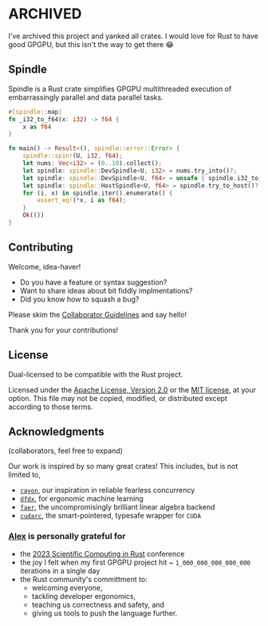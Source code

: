 # ARCHIVED

I've archived this project and yanked all crates.
I would love for Rust to have good GPGPU, but this isn't the way to get there 😂

## Spindle

Spindle is a Rust crate simplifies GPGPU multithreaded execution of embarrassingly parallel and data parallel tasks.

```rust
#[spindle::map]
fn _i32_to_f64(x: i32) -> f64 {
    x as f64
}

fn main() -> Result<(), spindle::error::Error> {
    spindle::spin!(U, i32, f64);
    let nums: Vec<i32> = (0..10).collect();
    let spindle: spindle::DevSpindle<U, i32> = nums.try_into()?;
    let spindle: spindle::DevSpindle<U, f64> = unsafe { spindle.i32_to_f64() }?;
    let spindle: spindle::HostSpindle<U, f64> = spindle.try_to_host()?;
    for (i, x) in spindle.iter().enumerate() {
        assert_eq!(*x, i as f64);
    }
    Ok(())
}
```

## Contributing

Welcome, idea-haver!

- Do you have a feature or syntax suggestion?
- Want to share ideas about bit fiddly implmentations?
- Did you know how to squash a bug?

Please skim the [Collaborator Guidelines](https://github.com/ariasanovsky/spindle/discussions/13) and say hello!

Thank you for your contributions!

## License

Dual-licensed to be compatible with the Rust project.

Licensed under the [Apache License, Version 2.0](http://www.apache.org/licenses/LICENSE-2.0) or the [MIT license](http://opensource.org/licenses/MIT), at your option.
This file may not be copied, modified, or distributed except according to those terms.

## Acknowledgments

(collaborators, feel free to expand)

Our work is inspired by so many great crates!
This includes, but is not limited to,

- [`rayon`](https://crates.io/crates/rayon), our inspiration in reliable fearless concurrency
- [`dfdx`](https://crates.io/crates/dfdx), for ergonomic machine learning
- [`faer`](https://crates.io/crates/faer), the uncompromisingly brilliant linear algebra backend
- [`cudarc`](https://crates.io/crates/cudarc), the smart-pointered, typesafe wrapper for `CUDA`

### [Alex](https://github.com/ariasanovsky/) is personally grateful for

- the [2023 Scientific Computing in Rust](https://scientificcomputing.rs/) conference
- the joy I felt when my first GPGPU project hit ~ `1_000_000_000_000_000` iterations in a single day
- the Rust community's committment to:
  - welcoming everyone,
  - tackling developer ergonomics,
  - teaching us correctness and safety, and
  - giving us tools to push the language further.
